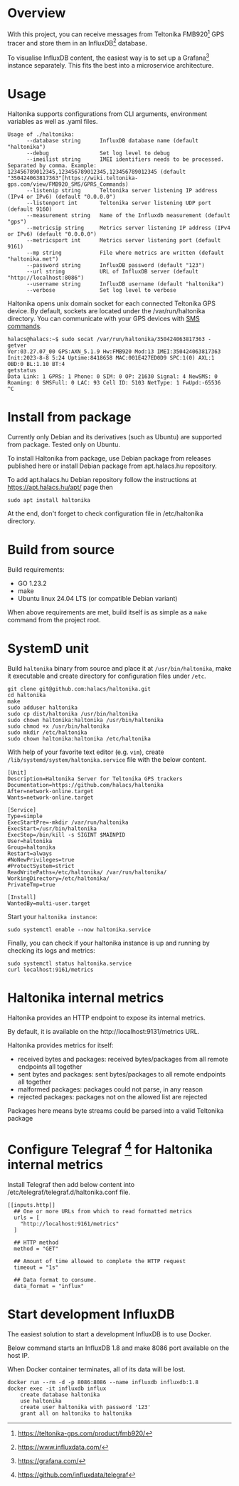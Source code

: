 # Overview

With this project, you can receive messages from Teltonika FMB920[^1] GPS tracer and store them in an InfluxDB[^2] database.

To visualise InfluxDB content, the easiest way is to set up a Grafana[^3] instance separately. This fits the best into a microservice architecture.

# Usage
Haltonika supports configurations from CLI arguments, environment variables as well as .yaml files.

```
Usage of ./haltonika:
      --database string      InfluxDB database name (default "haltonika")
      --debug                Set log level to debug
      --imeilist string      IMEI identifiers needs to be processed. Separated by comma. Example: 123456789012345,123456789012345,123456789012345 (default "350424063817363"[https://wiki.teltonika-gps.com/view/FMB920_SMS/GPRS_Commands)
      --listenip string      Teltonika server listening IP address (IPv4 or IPv6) (default "0.0.0.0")
      --listenport int       Teltonika server listening UDP port (default 9160)
      --measurement string   Name of the Influxdb measurement (default "gps")
      --metricsip string     Metrics server listening IP address (IPv4 or IPv6) (default "0.0.0.0")
      --metricsport int      Metrics server listening port (default 9161)
      --mp string            File where metrics are written (default "haltonika.met")
      --password string      InfluxDB password (default "123")
      --url string           URL of InfluxDB server (default "http://localhost:8086")
      --username string      InfluxDB username (default "haltonika")
      --verbose              Set log level to verbose
```

Haltonika opens unix domain socket for each connected Teltonika GPS device. By default, sockets are located under the /var/run/haltonika directory. You can communicate with your GPS devices with [SMS commands](https://wiki.teltonika-gps.com/view/FMB920_SMS/GPRS_Commands).

```
halacs@halacs:~$ sudo socat /var/run/haltonika/350424063817363 -
getver
Ver:03.27.07_00 GPS:AXN_5.1.9 Hw:FMB920 Mod:13 IMEI:350424063817363 Init:2023-8-8 5:24 Uptime:8418658 MAC:001E427ED0D9 SPC:1(0) AXL:1 OBD:0 BL:1.10 BT:4
getstatus
Data Link: 1 GPRS: 1 Phone: 0 SIM: 0 OP: 21630 Signal: 4 NewSMS: 0 Roaming: 0 SMSFull: 0 LAC: 93 Cell ID: 5103 NetType: 1 FwUpd:-65536
^C
```

# Install from package
Currently only Debian and its derivatives (such as Ubuntu) are supported from package. Tested only on Ubuntu.

To install Haltonika from package, use Debian package from releases published here or install Debian package from apt.halacs.hu repository.

To add apt.halacs.hu Debian repository follow the instructions at https://apt.halacs.hu/apt/ page then
```
sudo apt install haltonika
```

At the end, don't forget to check configuration file in /etc/haltonika directory.

# Build from source
Build requirements:
- GO 1.23.2
- make
- Ubuntu linux 24.04 LTS (or compatible Debian variant)

When above requirements are met, build itself is as simple as a ```make``` command from the project root.

# SystemD unit
Build ```haltonika``` binary from source and place it at ```/usr/bin/haltonika```, make it executable and create directory for configuration files under ```/etc```.
```
git clone git@github.com:halacs/haltonika.git
cd haltonika
make
sudo adduser haltonika
sudo cp dist/haltonika /usr/bin/haltonika
sudo chown haltonika:haltonika /usr/bin/haltonika
sudo chmod +x /usr/bin/haltonika
sudo mkdir /etc/haltonika
sudo chown haltonika:haltonika /etc/haltonika
```

With help of your favorite text editor (e.g. ```vim```), create ```/lib/systemd/system/haltonika.service``` file with the below content.
```
[Unit]
Description=Haltonika Server for Teltonika GPS trackers
Documentation=https://github.com/halacs/haltonika
After=network-online.target
Wants=network-online.target

[Service]
Type=simple
ExecStartPre=-mkdir /var/run/haltonika
ExecStart=/usr/bin/haltonika
ExecStop=/bin/kill -s SIGINT $MAINPID
User=haltonika
Group=haltonika
Restart=always
#NoNewPrivileges=true
#ProtectSystem=strict
ReadWritePaths=/etc/haltonika/ /var/run/haltonika/
WorkingDirectory=/etc/haltonika/
PrivateTmp=true

[Install]
WantedBy=multi-user.target
```

Start your ```haltonika instance```:
```
sudo systemctl enable --now haltonika.service
```

Finally, you can check if your haltonika instance is up and running by checking its logs and metrics:
```
sudo systemctl status haltonika.service
curl localhost:9161/metrics
```

# Haltonika internal metrics
Haltonika provides an HTTP endpoint to expose its internal metrics.

By default, it is available on the http://localhost:9131/metrics URL.

Haltonika provides metrics for itself:
- received bytes and packages: received bytes/packages from all remote endpoints all together
- sent bytes and packages: sent bytes/packages to all remote endpoints all together
- malformed packages: packages could not parse, in any reason
- rejected packages: packages not on the allowed list are rejected 

Packages here means byte streams could be parsed into a valid Teltonika package

# Configure Telegraf [^4] for Haltonika internal metrics

Install Telegraf then add below content into /etc/telegraf/telegraf.d/haltonika.conf file.
```
[[inputs.http]]
  ## One or more URLs from which to read formatted metrics
  urls = [
    "http://localhost:9161/metrics"
  ]

  ## HTTP method
  method = "GET"
  
  ## Amount of time allowed to complete the HTTP request
  timeout = "1s"

  ## Data format to consume.
  data_format = "influx"
```

# Start development InfluxDB

The easiest solution to start a development InfluxDB is to use Docker.

Below command starts an InfluxDB 1.8 and make 8086 port available on the host IP.

When Docker container terminates, all of its data will be lost.

```
docker run --rm -d -p 8086:8086 --name influxdb influxdb:1.8
docker exec -it influxdb influx
    create database haltonika
    use haltonika
    create user haltonika with password '123'
    grant all on haltonika to haltonika
```

[^1]: https://teltonika-gps.com/product/fmb920/
[^2]: https://www.influxdata.com/
[^3]: https://grafana.com/
[^4]: https://github.com/influxdata/telegraf
